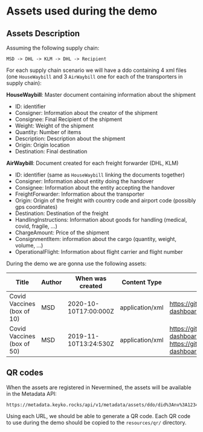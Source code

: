 # Assets used during the demo

## Assets Description

Assuming the following supply chain:
```
MSD -> DHL -> KLM -> DHL -> Recipient
```

For each supply chain scenario we will have a ddo containing 4 xml files (one `HouseWaybill` and 3 `AirWaybill` one for each of the transporters in supply chain):

**HouseWaybill**: Master document containing information about the shipment
- ID: identifier
- Consigner: Information about the creator of the shipment
- Consignee: Final Recipient of the shipment
- Weight: Weight of the shipment
- Quantity: Number of items
- Description: Description about the shipment
- Origin: Origin location
- Destination: Final destination

**AirWaybill**: Document created for each freight forwarder (DHL, KLM)
- ID: identifier (same as `HouseWaybill` linking the documents together)
- Consigner: Information about entity doing the handover
- Consignee: Information about the entity accepting the handover
- FreightForwarder: Information about the transporter
- Origin: Origin of the freight with country code and airport code (possibly gps coordinates)
- Destination: Destination of the freight
- HandlingInstructions: Information about goods for handling (medical, covid, fragile, ...)
- ChargeAmount: Price of the shipment
- ConsignmentItem: information about the cargo (quantity, weight, volume, ...)
- OperationalFlight: Information about flight carrier and flight number

During the demo we are gonna use the following assets:


Title                       | Author            | When was created      | Content Type      | Files
----------------------------|-------------------|-----------------------|-------------------|-----------------------
Covid Vaccines (box of 10)  | MSD               | 2020-10-10T17:00:000Z | application/xml   | https://github.com/keyko-io/odyssey-dashboard/blob/main/resources/data/w001559_v02_XFZB/UnqualifiedDataType_8p0.xsd          
Covid Vaccines (box of 50)  | MSD               | 2019-11-10T13:24:530Z | application/xml   | https://github.com/keyko-io/odyssey-dashboard/blob/main/resources/data/w001559_v02_XFZB/HouseWaybill_1.xsd + https://github.com/keyko-io/odyssey-dashboard/blob/main/resources/data/w001559_v02_XFZB/UnqualifiedDataType_8p0.xsd          


## QR codes

When the assets are registered in Nevermined, the assets will be available in the Metadata API:

```
https://metadata.keyko.rocks/api/v1/metadata/assets/ddo/did%3Anv%3A1234
```

Using each URL, we should be able to generate a QR code. Each QR code to use during the demo
should be copied to the `resources/qr/` directory.
